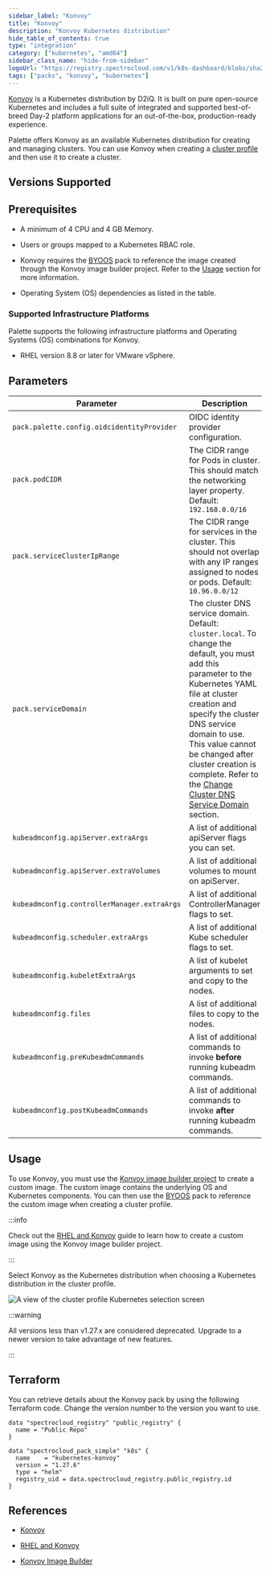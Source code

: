```yaml
---
sidebar_label: "Konvoy"
title: "Konvoy"
description: "Konvoy Kubernetes distribution"
hide_table_of_contents: true
type: "integration"
category: ["kubernetes", "amd64"]
sidebar_class_name: "hide-from-sidebar"
logoUrl: "https://registry.spectrocloud.com/v1/k8s-dashboard/blobs/sha256:2de5d88b2573af42d4cc269dff75744c4174ce47cbbeed5445e51a2edd8b7429?type=image/png"
tags: ["packs", "konvoy", "kubernetes"]
---
```


[Konvoy](https://d2iq.com/products/konvoy) is a Kubernetes distribution by D2iQ. It is built on pure open-source
Kubernetes and includes a full suite of integrated and supported best-of-breed Day-2 platform applications for an
out-of-the-box, production-ready experience.

Palette offers Konvoy as an available Kubernetes distribution for creating and managing clusters. You can use Konvoy
when creating a [cluster profile](../profiles/cluster-profiles/create-cluster-profiles/create-cluster-profiles.md) and
then use it to create a cluster.

## Versions Supported

<Tabs queryString="versions">

<TabItem label="1.27.x" value="1.27.x">

## Prerequisites

- A minimum of 4 CPU and 4 GB Memory.

- Users or groups mapped to a Kubernetes RBAC role.

- Konvoy requires the [BYOOS](./byoos.md) pack to reference the image created through the Konvoy image builder project.
  Refer to the [Usage](#usage) section for more information.

- Operating System (OS) dependencies as listed in the table.

### Supported Infrastructure Platforms

Palette supports the following infrastructure platforms and Operating Systems (OS) combinations for Konvoy.

- RHEL version 8.8 or later for VMware vSphere.

<!-- | Infrastructure Platform | OS                       | Version        | Supported?         |
| ----------------------- | ------------------------ | -------------- | ------------------ |
| VMware vSphere          | Red Hat Linux Enterprise | 8.8 or greater | :white_check_mark: | -->

## Parameters

| Parameter                                   | Description                                                                                                                                                                                                                                                                                                                                                                                                                         |
| ------------------------------------------- | ----------------------------------------------------------------------------------------------------------------------------------------------------------------------------------------------------------------------------------------------------------------------------------------------------------------------------------------------------------------------------------------------------------------------------------- |
| `pack.palette.config.oidcidentityProvider`  | OIDC identity provider configuration.                                                                                                                                                                                                                                                                                                                                                                                               |
| `pack.podCIDR`                              | The CIDR range for Pods in cluster. This should match the networking layer property. Default: `192.168.0.0/16`                                                                                                                                                                                                                                                                                                                      |
| `pack.serviceClusterIpRange`                | The CIDR range for services in the cluster. This should not overlap with any IP ranges assigned to nodes or pods. Default: `10.96.0.0/12`                                                                                                                                                                                                                                                                                           |
| `pack.serviceDomain`                        | The cluster DNS service domain. Default: `cluster.local`. To change the default, you must add this parameter to the Kubernetes YAML file at cluster creation and specify the cluster DNS service domain to use. This value cannot be changed after cluster creation is complete. Refer to the [Change Cluster DNS Service Domain](kubernetes-generic.md?platform=AKS&versions=k8s_v1.27#change-cluster-dns-service-domain) section. |
| `kubeadmconfig.apiServer.extraArgs`         | A list of additional apiServer flags you can set.                                                                                                                                                                                                                                                                                                                                                                                   |
| `kubeadmconfig.apiServer.extraVolumes`      | A list of additional volumes to mount on apiServer.                                                                                                                                                                                                                                                                                                                                                                                 |
| `kubeadmconfig.controllerManager.extraArgs` | A list of additional ControllerManager flags to set.                                                                                                                                                                                                                                                                                                                                                                                |
| `kubeadmconfig.scheduler.extraArgs`         | A list of additional Kube scheduler flags to set.                                                                                                                                                                                                                                                                                                                                                                                   |
| `kubeadmconfig.kubeletExtraArgs`            | A list of kubelet arguments to set and copy to the nodes.                                                                                                                                                                                                                                                                                                                                                                           |
| `kubeadmconfig.files`                       | A list of additional files to copy to the nodes.                                                                                                                                                                                                                                                                                                                                                                                    |
| `kubeadmconfig.preKubeadmCommands`          | A list of additional commands to invoke **before** running kubeadm commands.                                                                                                                                                                                                                                                                                                                                                        |
| `kubeadmconfig.postKubeadmCommands`         | A list of additional commands to invoke **after** running kubeadm commands.                                                                                                                                                                                                                                                                                                                                                         |

## Usage

To use Konvoy, you must use the [Konvoy image builder project](https://github.com/mesosphere/konvoy-image-builder) to
create a custom image. The custom image contains the underlying OS and Kubernetes components. You can then use the
[BYOOS](./byoos.md) pack to reference the custom image when creating a cluster profile.

:::info

Check out the [RHEL and Konvoy](../byoos/usecases/vmware/konvoy.md) guide to learn how to create a custom image using
the Konvoy image builder project.

:::

Select Konvoy as the Kubernetes distribution when choosing a Kubernetes distribution in the cluster profile.

![A view of the cluster profile Kubernetes selection screen](/byoos_vmware_konvoy_cluster-profile-view.png)

</TabItem>
<TabItem label="Deprecated" value="deprecated">

:::warning

All versions less than v1.27.x are considered deprecated. Upgrade to a newer version to take advantage of new features.

:::

</TabItem>
</Tabs>

## Terraform

You can retrieve details about the Konvoy pack by using the following Terraform code. Change the version number to the
version you want to use.

```hcl
data "spectrocloud_registry" "public_registry" {
  name = "Public Repo"
}

data "spectrocloud_pack_simple" "k8s" {
  name    = "kubernetes-konvoy"
  version = "1.27.6"
  type = "helm"
  registry_uid = data.spectrocloud_registry.public_registry.id
}
```

## References

- [Konvoy](https://d2iq.com/products/konvoy)

- [RHEL and Konvoy](../byoos/usecases/vmware/konvoy.md)

- [Konvoy Image Builder](https://github.com/mesosphere/konvoy-image-builder)
